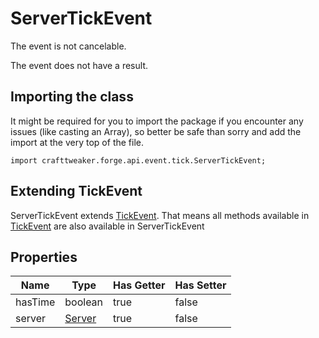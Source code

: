 # ServerTickEvent

The event is not cancelable.

The event does not have a result.

## Importing the class

It might be required for you to import the package if you encounter any issues (like casting an Array), so better be safe than sorry and add the import at the very top of the file.
```zenscript
import crafttweaker.forge.api.event.tick.ServerTickEvent;
```


## Extending TickEvent

ServerTickEvent extends [TickEvent](/forge/api/event/tick/TickEvent). That means all methods available in [TickEvent](/forge/api/event/tick/TickEvent) are also available in ServerTickEvent

## Properties

|  Name   |                Type                | Has Getter | Has Setter |
|---------|------------------------------------|------------|------------|
| hasTime | boolean                            | true       | false      |
| server  | [Server](/vanilla/api/game/Server) | true       | false      |


